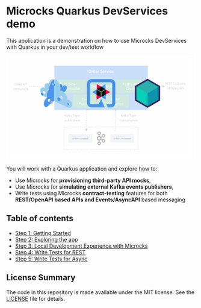 # Microcks Quarkus DevServices demo

This application is a demonstration on how to use Microcks DevServices with Quarkus in your dev/test workflow

![Microcks Testcontainers Quarkus demo](./assets/microcks-testcontainers-quarkus-demo.png)

You will work with a Quarkus application and explore how to:
* Use Microcks for **provisioning third-party API mocks**,
* Use Microcks for **simulating external Kafka events publishers**,
* Write tests using Microcks **contract-testing** features for both **REST/OpenAPI based APIs and Events/AsyncAPI** based messaging

## Table of contents

* [Step 1: Getting Started](step-1-getting-started.md)
* [Step 2: Exploring the app](step-2-exploring-the-app.md)
* [Step 3: Local Development Experience with Microcks](step-3-local-development-experience.md)
* [Step 4: Write Tests for REST](step-4-write-rest-tests.md)
* [Step 5: Write Tests for Async](step-5-write-async-tests.md)

## License Summary

The code in this repository is made available under the MIT license. See the [LICENSE](LICENSE) file for details.